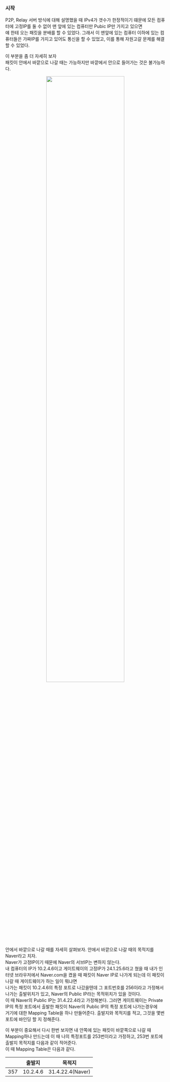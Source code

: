 ### 시작
P2P, Relay 서버 방식에 대해 설명했을 때 IPv4가 갯수가 한정적이기 떄문에 모든 컴퓨터에 고정IP를 둘 수 없어 맨 앞에 있는 컴퓨터만 Pubic IP만 가지고 있으면 <br />
얘 한테 오는 패킷을 분배를 할 수 있었다. 그래서 이 맨앞에 있는 컴퓨터 이하에 있는 컴퓨터들은 가짜IP를 가지고 있어도 통신을 할 수 있었고, 이를 통해 자원고갈 문제를 해결할 수 있었다. <br />

이 부분을 좀 더 자세히 보자 <br />
패킷이 안에서 바깥으로 나갈 때는 가능하지만 바깥에서 안으로 들어가는 것은 불가능하다. <br />

<p align = "center"> <img src = "https://user-images.githubusercontent.com/33046341/96403649-d7da0400-1213-11eb-9ef7-22b0a5906ed4.png" width = 70%> </img></p>

안에서 바깥으로 나갈 때를 자세히 살펴보자. 안에서 바깥으로 나갈 때의 목적지를 Naver라고 치자. <br />
Naver가 고정IP이기 때문에 Naver의 서브IP는 변하지 않는다. <br />
내 컴퓨터의 IP가 10.2.4.6이고 게이트웨이의 고정IP가 24.1.25.6라고 쳤을 때
내가 인터넷 브라우저에서 Naver.com을 켰을 때 패킷이 Naver IP로 나가게 되는데 이 패킷이 나갈 때 게이트웨이가 하는 일이 뭐냐면 <br />
나가는 패킷이 10.2.4.6의 특정 포트로 나갔을텐데 그 포트번호를 256이라고 가정해서 나가는 출발위치가 있고, Naver의 Public IP라는 목적위치가 있을 것이다. <br />
이 때 Naver의 Public IP는 31.4.22.4라고 가정해본다. 그러면 게이트웨이는 Private IP의 특정 포트에서 출발한 패킷이 Naver의 Public IP의 특정 포트에 나가는경우에 <br />
거기에 대한 Mapping Table을 하나 만들어준다. 출발지와 목적지를 적고, 그것을 몇번 포트에 바인딩 할 지 정해준다. <br />

이 부분이 중요해서 다시 한번 보자면 내 안쪽에 있는 패킷이 바깥쪽으로 나갈 때 Mapping하나 만드는데 이 때 나의 특정포트를 253번이라고 가정하고, 253번 포트에 출발지 목적지를 다음과 같이 적어준다. <br />
이 때 Mapping Table은 다음과 같다.

||출발지|목적지|
|------|---|---|
|357|10.2.4.6|31.4.22.4(Naver)|
